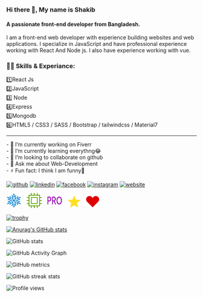 ### Hi there 👋, My name is Shakib
#### A passionate front-end developer from Bangladesh.
<!-- ![A passionate front-end developer from Bangladesh.](https://media-exp1.licdn.com/dms/image/D4E35AQG9O75i6GwuxQ/profile-framedphoto-shrink_200_200/0/1634092626509?e=1640203200&v=beta&t=xxezb4rpI6RYJkMkhEcuzPi7V0DlhgEnbwd2twSfSNA) -->

I am a front-end web developer with experience building websites and web applications. I specialize in JavaScript and have professional experience working with React And Node js. I also have experience working with vue.

<h3>👨‍🎓 Skills & Experiance: </h3>
  1️⃣React Js </br>2️⃣JavaScript<br/>3️⃣ Node</br>4️⃣Express<br/>5️⃣Mongodb</br>6️⃣HTML5 / CSS3 / SASS / Bootstrap / tailwindcss / Material7️<br/>
<hr>
- 🔭 I’m currently working on Fiverr <br>
- 🌱 I’m currently learning everythng😂 <br>
- 👯 I’m looking to collaborate on github <br>
- 💬 Ask me about Web-Development <br>
- ⚡ Fun fact: I think I am funny🤣 <br>


[<img src='https://cdn.jsdelivr.net/npm/simple-icons@3.0.1/icons/github.svg' alt='github' height='40'>](https://github.com/gitShakib)  [<img src='https://cdn.jsdelivr.net/npm/simple-icons@3.0.1/icons/linkedin.svg' alt='linkedin' height='40'>](https://www.linkedin.com/in/https://www.linkedin.com/in/shakib-ahmed-a1325921b//)  [<img src='https://cdn.jsdelivr.net/npm/simple-icons@3.0.1/icons/facebook.svg' alt='facebook' height='40'>](https://www.facebook.com/https://www.facebook.com/shakib.info.me)  [<img src='https://cdn.jsdelivr.net/npm/simple-icons@3.0.1/icons/instagram.svg' alt='instagram' height='40'>](https://www.instagram.com/https://www.instagram.com/sakib.info_//)  [<img src='https://cdn.jsdelivr.net/npm/simple-icons@3.0.1/icons/icloud.svg' alt='website' height='40'>](Shakib)  

<a href='https://archiveprogram.github.com/'><img src='https://raw.githubusercontent.com/acervenky/animated-github-badges/master/assets/acbadge.gif' width='40' height='40'></a> <a href='https://docs.github.com/en/developers'><img src='https://raw.githubusercontent.com/acervenky/animated-github-badges/master/assets/devbadge.gif' width='40' height='40'></a> <a href='https://github.com/pricing'><img src='https://raw.githubusercontent.com/acervenky/animated-github-badges/master/assets/pro.gif' width='40' height='40'></a> <a href='https://stars.github.com/'><img src='https://raw.githubusercontent.com/acervenky/animated-github-badges/master/assets/starbadge.gif' width='35' height='35'></a> <a href='https://docs.github.com/en/github/supporting-the-open-source-community-with-github-sponsors'><img src='https://raw.githubusercontent.com/acervenky/animated-github-badges/master/assets/sponsorbadge.gif' width='35' height='35'></a> 

[![trophy](https://github-profile-trophy.vercel.app/?username=gitShakib)](https://github.com/ryo-ma/github-profile-trophy)

[![Anurag's GitHub stats](https://github-readme-stats.vercel.app/api?username=gitShakib)](https://github.com/anuraghazra/github-readme-stats)



![GitHub stats](https://github-readme-stats.vercel.app/api?username=gitShakib&show_icons=true)  

![GitHub Activity Graph](https://activity-graph.herokuapp.com/graph?username=gitShakib)  

![GitHub metrics](https://metrics.lecoq.io/gitShakib)  

![GitHub streak stats](https://github-readme-streak-stats.herokuapp.com/?user=gitShakib)  

![Profile views](https://gpvc.arturio.dev/gitShakib)  
